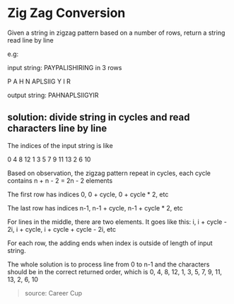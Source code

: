 # Zig Zag Conversion

Given a string in zigzag pattern based on a number of rows, return a string read line by line

e.g:

input string: PAYPALISHIRING in 3 rows

P A H N
APLSIIG
Y I R

output string: PAHNAPLSIIGYIR

## solution: divide string in cycles and read characters line by line

The indices of the input string is like

0   4   8     12
1 3 5 7 9  11 13
2   6   10

Based on observation, the zigzag pattern repeat in cycles, each cycle contains n + n - 2 = 2n - 2 elements

The first row has indices 0, 0 + cycle, 0 + cycle * 2, etc

The last row has indices n-1, n-1 + cycle, n-1 + cycle * 2, etc

For lines in the middle, there are two elements. 
It goes like this: i, i + cycle - 2i, i + cycle, i + cycle + cycle - 2i, etc

For each row, the adding ends when index is outside of length of input string.

The whole solution is to process line from 0 to n-1 and the characters should be in the correct returned order, which is
0, 4, 8, 12, 1, 3, 5, 7, 9, 11, 13, 2, 6, 10

> source: Career Cup